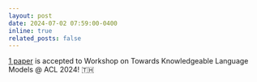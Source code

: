 ```yaml
---
layout: post
date: 2024-07-02 07:59:00-0400
inline: true
related_posts: false
---
```


[1 paper](https://aclanthology.org/2024.knowllm-1.14/) is accepted to Workshop on Towards Knowledgeable Language Models @ ACL 2024! :thailand:
